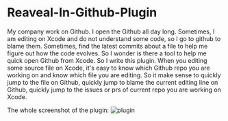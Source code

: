 # Reaveal-In-Github-Plugin

My company work on Github. I open the Github all day long. Sometimes, I am editing  on Xcode and do not understand some code, so I go to github to blame them. Sometimes, find the latest commits about a file to help me figure out how the code evolves. So I wonder is there a tool to help me quick open Github from Xcode. So I write this plugin. When you editing some source file on Xcode, it's easy to know which Github repo you are working on and know which file you are editing. So it make sense to quickly jump to the file on Github, quickly jump to blame the current editing line on Github, quickly jump to the issues or prs of current repo you are working on Xcode.

The whole screenshot of the plugin:
![plugin](https://cloud.githubusercontent.com/assets/5022872/10716116/1365a534-7b69-11e5-99f6-18e580d6a0e2.png)

